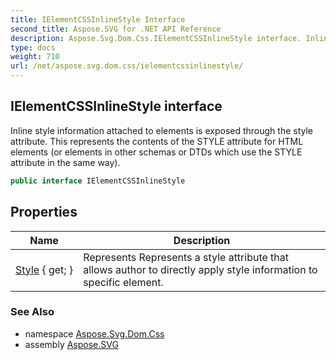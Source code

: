 ```yaml
---
title: IElementCSSInlineStyle Interface
second_title: Aspose.SVG for .NET API Reference
description: Aspose.Svg.Dom.Css.IElementCSSInlineStyle interface. Inline style information attached to elements is exposed through the style attribute. This represents the contents of the STYLE attribute for HTML elements or elements in other schemas or DTDs which use the STYLE attribute in the same way
type: docs
weight: 710
url: /net/aspose.svg.dom.css/ielementcssinlinestyle/
---
```

## IElementCSSInlineStyle interface

Inline style information attached to elements is exposed through the style attribute. This represents the contents of the STYLE attribute for HTML elements (or elements in other schemas or DTDs which use the STYLE attribute in the same way).

```csharp
public interface IElementCSSInlineStyle
```

## Properties

| Name | Description |
| --- | --- |
| [Style](../../aspose.svg.dom.css/ielementcssinlinestyle/style/) { get; } | Represents Represents a style attribute that allows author to directly apply style information to specific element. |

### See Also

* namespace [Aspose.Svg.Dom.Css](../../aspose.svg.dom.css/)
* assembly [Aspose.SVG](../../)
